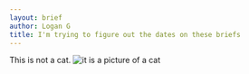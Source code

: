 ```yaml
---
layout: brief
author: Logan G
title: I'm trying to figure out the dates on these briefs
---
```

This is not a cat.
![it is a picture of a cat](/briefs/cat.jpeg)